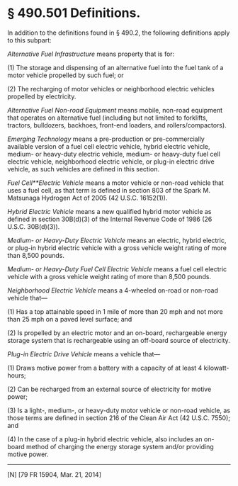 # § 490.501   Definitions.

In addition to the definitions found in § 490.2, the following definitions apply to this subpart:


*Alternative Fuel Infrastructure* means property that is for:


(1) The storage and dispensing of an alternative fuel into the fuel tank of a motor vehicle propelled by such fuel; or


(2) The recharging of motor vehicles or neighborhood electric vehicles propelled by electricity.


*Alternative Fuel Non-road Equipment* means mobile, non-road equipment that operates on alternative fuel (including but not limited to forklifts, tractors, bulldozers, backhoes, front-end loaders, and rollers/compactors).


*Emerging Technology* means a pre-production or pre-commercially available version of a fuel cell electric vehicle, hybrid electric vehicle, medium- or heavy-duty electric vehicle, medium- or heavy-duty fuel cell electric vehicle, neighborhood electric vehicle, or plug-in electric drive vehicle, as such vehicles are defined in this section.


*Fuel Cell**Electric Vehicle* means a motor vehicle or non-road vehicle that uses a fuel cell, as that term is defined in section 803 of the Spark M. Matsunaga Hydrogen Act of 2005 (42 U.S.C. 16152(1)).


*Hybrid Electric Vehicle* means a new qualified hybrid motor vehicle as defined in section 30B(d)(3) of the Internal Revenue Code of 1986 (26 U.S.C. 30B(d)(3)).


*Medium- or Heavy-Duty Electric Vehicle* means an electric, hybrid electric, or plug-in hybrid electric vehicle with a gross vehicle weight rating of more than 8,500 pounds.


*Medium- or Heavy-Duty Fuel Cell Electric Vehicle* means a fuel cell electric vehicle with a gross vehicle weight rating of more than 8,500 pounds.


*Neighborhood Electric Vehicle* means a 4-wheeled on-road or non-road vehicle that—


(1) Has a top attainable speed in 1 mile of more than 20 mph and not more than 25 mph on a paved level surface; and


(2) Is propelled by an electric motor and an on-board, rechargeable energy storage system that is rechargeable using an off-board source of electricity.


*Plug-in Electric Drive Vehicle* means a vehicle that—


(1) Draws motive power from a battery with a capacity of at least 4 kilowatt-hours;


(2) Can be recharged from an external source of electricity for motive power;


(3) Is a light-, medium-, or heavy-duty motor vehicle or non-road vehicle, as those terms are defined in section 216 of the Clean Air Act (42 U.S.C. 7550); and


(4) In the case of a plug-in hybrid electric vehicle, also includes an on-board method of charging the energy storage system and/or providing motive power.



---

[N] [79 FR 15904, Mar. 21, 2014]




